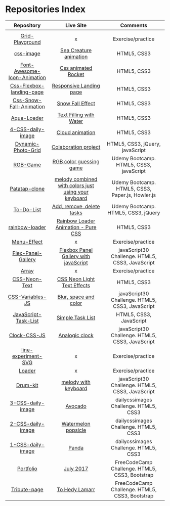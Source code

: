 # Repositories Index

|Repository| Live Site |Comments|
|:---:|:---:|:---:|
|[]()|[]()| |
|[Grid-Playground](https://github.com/elena-in-code/Grid-Playground)|x|Exercise/practice|
|[css-image](https://github.com/elena-in-code/css-image)|[Sea Creature animation](https://elena-in-code.github.io/css-image/)|HTML5, CSS3|
|[Font-Awesome-Icon-Animation](https://github.com/elena-in-code/Font-Awesome-Icon-Animation)|[Css animated Rocket](https://elena-in-code.github.io/Font-Awesome-Icon-Animation/)|HTML5, CSS3|
|[Css-Flexbox-landing-page](https://github.com/elena-in-code/Css-Flexbox-landing-page)|[Responsive Landing page](https://elena-in-code.github.io/Css-Flexbox-landing-page/)|HTML5, CSS3|
|[Css-Snow-Fall-Animation](https://github.com/elena-in-code/Css-Snow-Fall-Animation)|[Snow Fall Effect](https://elena-in-code.github.io/Css-Snow-Fall-Animation/)|HTML5, CSS3|
|[Aqua-Loader](https://github.com/elena-in-code/Aqua-Loader)|[Text Filling with Water](https://elena-in-code.github.io/Aqua-Loader/)|HTML5, CSS3|
|[4-CSS-daily-image](https://github.com/elena-in-code/4-CSS-daily-image)|[Cloud animation](https://elena-in-code.github.io/4-CSS-daily-image/)|HTML5, CSS3|
|[Dynamic-Photo-Grid](https://github.com/elena-in-code/Dynamic-Photo-Grid)|[Colaboration project](https://elena-in-code.github.io/Dynamic-Photo-Grid/)|HTML5, CSS3, jQuery, javaScript |
|[RGB-Game](https://github.com/elena-in-code/RGB-Game)|[RGB color guessing game](https://elena-in-code.github.io/RGB-Game/)|Udemy Bootcamp. HTML5, CSS3, javaScript|
|[Patatap-clone](https://github.com/elena-in-code/Patatap-clone)|[melody combined with colors just using your keyboard](https://elena-in-code.github.io/Patatap-clone/)|Udemy Bootcamp. HTML5, CSS3, Paper.js, Howler.js |
|[To-Do-List](https://github.com/elena-in-code/To-Do-List)|[Add, remove, delete tasks](https://elena-in-code.github.io/To-Do-List/)| Udemy Bootcamp. HTML5, CSS3, jQuery|
|[rainbow-loader](https://github.com/elena-in-code/rainbow-loader)|[Rainbow Loader Animation - Pure CSS](https://elena-in-code.github.io/rainbow-loader/)| HTML5, CSS3|
|[Menu-Effect](https://github.com/elena-in-code/Menu-Effect)|x|Exercise/practice|
|[Flex-Panel-Gallery](https://github.com/elena-in-code/Flex-Panel-Gallery)|[Flexbox Panel Gallery with javaScript](https://elena-in-code.github.io/Flex-Panel-Gallery/)|javaScript30 Challenge. HTML5, CSS3, JavaScript|
|[Array](https://github.com/elena-in-code/Array)|x|Exercise/practice|
|[CSS-Neon-Text](https://github.com/elena-in-code/CSS-Neon-Text)|[CSS Neon Light Text Effects](https://elena-in-code.github.io/CSS-Neon-Text/)|HTML5, CSS3|
|[CSS-Variables-JS](https://github.com/elena-in-code/CSS-Variables-JS)|[Blur, space and color](https://elena-in-code.github.io/CSS-Variables-JS/)|javaScript30 Challenge. HTML5, CSS3, JavaScript|
|[JavaScript-Task-List](https://github.com/elena-in-code/JavaScript-Task-List)|[Simple Task List](https://elena-in-code.github.io/JavaScript-Task-List/)|HTML5, CSS3, JavaScript |
|[Clock-CSS-JS](https://github.com/elena-in-code/Clock-CSS-JS)|[Analogic clock](https://elena-in-code.github.io/Clock-CSS-JS/)| javaScript30 Challenge. HTML5, CSS3, JavaScript|
|[line-experiment-SVG](https://github.com/elena-in-code/line-experiment-SVG)|x| Exercise/practice|
|[Loader](https://github.com/elena-in-code/Loader)|x|Exercise/practice |
|[Drum-kit](https://github.com/elena-in-code/Drum-kit)|[melody with keyboard](https://elena-in-code.github.io/Drum-kit/)|javaScript30 Challenge. HTML5, CSS3, JavaScript|
|[3-CSS-daily-image](https://github.com/elena-in-code/3-CSS-daily-image)|[Avocado](https://elena-in-code.github.io/3-CSS-daily-image/)|dailycssimages Challenge. HTML5, CSS3|
|[2-CSS-daily-image](https://github.com/elena-in-code/2-CSS-daily-image)|[Watermelon popsicle](https://elena-in-code.github.io/2-CSS-daily-image/)|dailycssimages Challenge. HTML5, CSS3|
|[1-CSS-daily-image](https://github.com/elena-in-code/1-CSS-daily-image)|[Panda](https://elena-in-code.github.io/1-CSS-daily-image/)|dailycssimages Challenge. HTML5, CSS3|
|[Portfolio](https://github.com/elena-in-code/Portfolio)|[July 2017](https://elena-in-code.github.io/Portfolio/)| FreeCodeCamp Challenge. HTML5, CSS3, Bootstrap|
|[Tribute-page](https://github.com/elena-in-code/Tribute-page)|[To Hedy Lamarr](https://elena-in-code.github.io/Tribute-page/)| FreeCodeCamp Challenge. HTML5, CSS3, Bootstrap |

